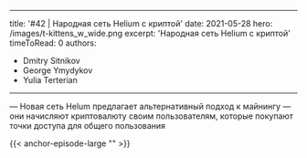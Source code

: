 
---
title: '#42 | Народная сеть Helium c криптой'
date: 2021-05-28
hero: /images/t-kittens_w_wide.png
excerpt: 'Народная сеть Helium c криптой'
timeToRead: 0
authors:
  - Dmitry Sitnikov
  - George Ymydykov
  - Yulia Terterian
---

— Новая сеть Helum предлагает альтернативный подход к майнингу — они начисляют криптовалюту своим пользователям, которые покупают точки доступа для общего пользования

{{< anchor-episode-large "" >}}

